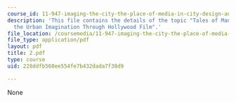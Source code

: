 ```yaml
---
course_id: 11-947-imaging-the-city-the-place-of-media-in-city-design-and-development-fall-1998
description: 'This file contains the details of the topic "Tales of Manhattan: Mapping
  the Urban Imagination Through Hollywood Film".'
file_location: /coursemedia/11-947-imaging-the-city-the-place-of-media-in-city-design-and-development-fall-1998/228ddfb560ee554fe7b432dada7f38d9_2.pdf
file_type: application/pdf
layout: pdf
title: 2.pdf
type: course
uid: 228ddfb560ee554fe7b432dada7f38d9

---
```

None